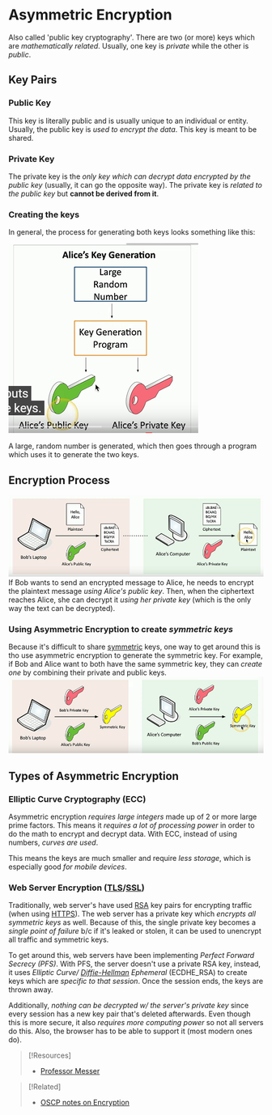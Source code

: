 
# Asymmetric Encryption
Also called 'public key cryptography'. There are two (or more) keys which are *mathematically related*. Usually, one key is *private* while the other is *public*.
## Key Pairs
### Public Key
This key is literally public and is usually unique to an individual or entity. Usually, the public key is *used to encrypt the data*. This key is meant to be shared.
### Private Key
The private key is the *only key which can decrypt data encrypted by the public key* (usually, it can go the opposite way). The private key is *related to the public key* but **cannot be derived from it**.
### Creating the keys
In general, the process for generating both keys looks something like this:

![]()![](../../computers-pics/assymetric-encryption-1.png.png)

A large, random number is generated, which then goes through a program which uses it to generate the two keys.
## Encryption Process
![](../../computers-pics/asymmetric-encryption-2.png)If Bob wants to send an encrypted message to Alice, he needs to encrypt the plaintext message *using Alice's public key*. Then, when the ciphertext reaches Alice, she can decrypt it *using her private key* (which is the only way the text can be decrypted).
### Using Asymmetric Encryption to create *symmetric keys*
Because it's difficult to share [symmetric](symmetric-encryption.md) keys, one way to get around this is tho use asymmetric encryption to generate the symmetric key. For example, if Bob and Alice want to both have the same symmetric key, they can *create one* by combining their private and public keys.
![](../../computers-pics/asymmetric-encryption-3.png)
## Types of Asymmetric Encryption
### Elliptic Curve Cryptography (ECC)
Asymmetric encryption *requires large integers* made up of 2 or more large prime factors. This means it *requires a lot of processing power* in order to do the math to encrypt and decrypt data. With ECC, instead of using numbers, *curves are used*.

This means the keys are much smaller and require *less storage*, which is especially good *for mobile devices*.
### Web Server Encryption ([TLS](../../../networking/protocols/TLS.md)/[SSL](../../../networking/protocols/SSL.md))
Traditionally, web server's have used [RSA](RSA.md) key pairs for encrypting traffic (when using [HTTPS](../../../www/HTTPS.md)). The web server has a private key which *encrypts all symmetric keys* as well. Because of this, the single private key becomes a *single point of failure* b/c if it's leaked or stolen, it can be used to unencrypt all traffic and symmetric keys.

To get around this, web servers have been implementing *Perfect Forward Secrecy (PFS)*. With PFS, the server doesn't use a private RSA key, instead, it uses *Elliptic Curve/  [Diffie-Hellman](diffie-hellman.md) Ephemeral* (ECDHE_RSA) to create keys which are *specific to that session*. Once the session ends, the keys are thrown away.

Additionally, *nothing can be decrypted w/ the server's private key* since every session has a new key pair that's deleted afterwards. Even though this is more secure, it also *requires more computing power* so not all servers do this. Also, the browser has to be able to support it (most modern ones do).

> [!Resources]
> - [Professor Messer](https://www.youtube.com/watch?v=h-9QKN4a7Oo&list=PLG49S3nxzAnkL2ulFS3132mOVKuzzBxA8&index=94)

> [!Related]
> - [OSCP notes on Encryption](../../../OSCP/password-attacks/README.md)